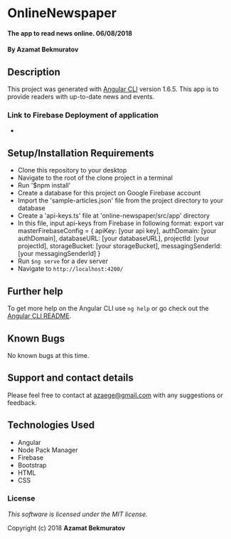 # OnlineNewspaper

#### The app to read news online. 06/08/2018

#### By **Azamat Bekmuratov**

## Description

This project was generated with [Angular CLI](https://github.com/angular/angular-cli) version 1.6.5. This app is to provide readers with up-to-date news and events.

### Link to Firebase Deployment of application

*

## Setup/Installation Requirements

* Clone this repository to your desktop
* Navigate to the root of the clone project in a terminal
* Run '$npm install'
* Create a database for this project on Google Firebase account
* Import the 'sample-articles.json' file from the project directory to your database
* Create a 'api-keys.ts' file at 'online-newspaper/src/app' directory
* In this file, input api-keys from Firebase in following format:
    export var masterFirebaseConfig = {
        apiKey: [your api key],
        authDomain: [your authDomain],
        databaseURL: [your databaseURL],
        projectId: [your projectId],
        storageBucket: [your storageBucket],
        messagingSenderId: [your messagingSenderId]
    }
* Run `$ng serve` for a dev server
* Navigate to `http://localhost:4200/`

## Further help

To get more help on the Angular CLI use `ng help` or go check out the [Angular CLI README](https://github.com/angular/angular-cli/blob/master/README.md).

## Known Bugs

No known bugs at this time.

## Support and contact details

Please feel free to contact at azaege@gmail.com with any suggestions or feedback.

## Technologies Used

* Angular
* Node Pack Manager
* Firebase
* Bootstrap
* HTML
* CSS

### License

*This software is licensed under the MIT license.*

Copyright (c) 2018 **Azamat Bekmuratov**
